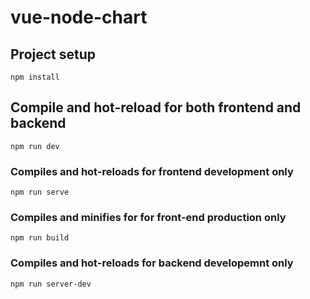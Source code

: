 # vue-node-chart

## Project setup
```
npm install
```

## Compile and hot-reload for both frontend and backend
```
npm run dev
```

### Compiles and hot-reloads for frontend development only
```
npm run serve
```

### Compiles and minifies for for front-end production only
```
npm run build
```

### Compiles and hot-reloads for backend developemnt only
```
npm run server-dev
```
